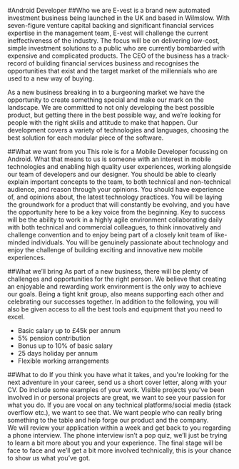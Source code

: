 #Android Developer
##Who we are
E-vest is a brand new automated investment business being launched in the UK and based in Wilmslow. With seven-figure venture capital backing and significant financial services expertise in the management team, E-vest will challenge the current ineffectiveness of the industry. The focus will be on delivering low-cost, simple investment solutions to a public who are currently bombarded with expensive and complicated products.  The CEO of the business has a track-record of building financial services business and recognises the opportunities that exist and the target market of the millennials who are used to a new way of buying.  

As a new business breaking in to a burgeoning market we have the opportunity to create something special and make our mark on the landscape.  We are committed to not only developing the best possible product, but getting there in the best possible way, and we’re looking for people with the right skills and attitude to make that happen.  Our development covers a variety of technologies and languages, choosing the best solution for each modular piece of the software. 

##What we want from you
This role is for a Mobile Developer focussing on Android. What that means to us is someone with an interest in mobile technologies and enabling high quality user experiences, working alongside our team of developers and our designer.  You should be able to clearly explain important concepts to the team, to both technical and non-technical audience, and reason through your opinions.  You should have experience of, and opinions about, the latest technology practices.
You will be laying the groundwork for a product that will constantly be evolving, and you have the opportunity here to be a key voice from the beginning. Key to success will be the ability to work in a highly agile environment collaborating daily with both technical and commercial colleagues, to think innovatively and challenge convention and to enjoy being part of a closely knit team of like-minded individuals. You will be genuinely passionate about technology and enjoy the challenge of building exciting and innovative new mobile experiences.

##What we’ll bring
As part of a new business, there will be plenty of challenges and opportunities for the right person. We believe that creating an enjoyable and rewarding work environment is the only way to achieve our goals. Being a tight knit group, also means supporting each other and celebrating our successes together.  In addition to the following, you will also be given access to all the best tools and equipment that you need to excel.

+ Basic salary up to £45k per annum 			
+ 5% pension contribution 
+ Bonus up to 10% of basic salary				
+ 25 days holiday per annum 
+ Flexible working arrangements 

##What to do
If you think you have what it takes, and you're looking for the next adventure in your career, send us a short cover letter, along with your CV.  Do include some examples of your work. Visible projects you’ve been involved in or personal projects are great, we want to see your passion for what you do. If you are vocal on any technical platforms/social media (stack overflow etc.), we want to see that.  We want people who can really bring something to the table and help forge our product and the company.    
We will review your application within a week and get back to you regarding a phone interview. The phone interview isn’t a pop quiz, we’ll just be trying to learn a bit more about you and your experience. 
The final stage will be face to face and we’ll get a bit more involved technically, this is your chance to show us what you’ve got.   
